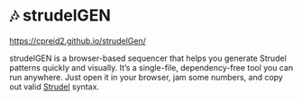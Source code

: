 # 🎶 strudelGEN

https://cpreid2.github.io/strudelGen/

strudelGEN is a browser-based sequencer that helps you generate Strudel patterns quickly and visually.
It’s a single-file, dependency-free tool you can run anywhere. Just open it in your browser, jam some numbers, and copy out valid [Strudel](https://strudel.cc) syntax.
